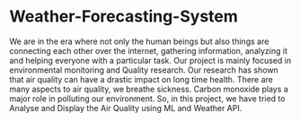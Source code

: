 # Weather-Forecasting-System
We are in the era where not only the human beings but also things are connecting each other over the internet, gathering information, analyzing it and  helping everyone with a particular task. Our project is mainly focused in environmental monitoring and Quality research. Our research has shown that air quality can have a drastic impact on long time health. There are many aspects to air quality, we breathe sickness. Carbon monoxide plays a major role in polluting our environment. So, in this project, we have tried to Analyse and Display the Air Quality using ML and Weather API.

